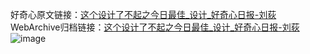 好奇心原文链接：[这个设计了不起之今日最佳_设计_好奇心日报-刘荻](https://www.qdaily.com/articles/1534.html)
WebArchive归档链接：[这个设计了不起之今日最佳_设计_好奇心日报-刘荻](http://web.archive.org/web/20190623145932/https://www.qdaily.com/articles/1534.html)
![image](http://ww3.sinaimg.cn/large/007d5XDply1g3v4e5icw8j30u088b1kx)